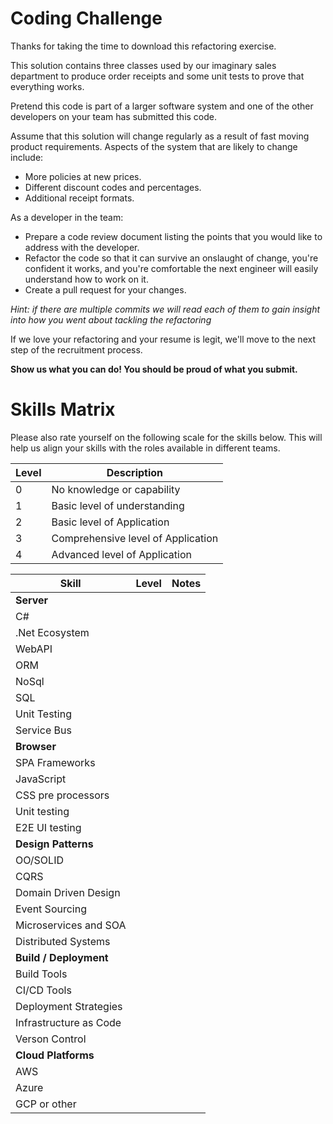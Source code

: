 # Coding Challenge

Thanks for taking the time to download this refactoring exercise. 

This solution contains three classes used by our imaginary sales department to produce order receipts and some unit tests to prove that everything works.

Pretend this code is part of a larger software system and one of the other developers on your team has submitted this code. 

Assume that this solution will change regularly as a result of fast moving product requirements. Aspects of the system that are likely to change include: 

 - More policies at new prices.
 - Different discount codes and percentages.
 - Additional receipt formats.

As a developer in the team:

- Prepare a code review document listing the points that you would like to address with the developer.
- Refactor the code so that it can survive an onslaught of change, you're confident it works, and you're comfortable the next engineer will easily understand how to work on it.
- Create a pull request for your changes.

*Hint: if there are multiple commits we will read each of them to gain insight into how you went about tackling the refactoring*

If we love your refactoring and your resume is legit, we'll move to the next step of the recruitment process.

**Show us what you can do! You should be proud of what you submit.**

# Skills Matrix

Please also rate yourself on the following scale for the skills below. This will help us align your skills with the roles available in different teams.


|Level |Description |
|--|--|
|0 |No knowledge or capability |
|1 |Basic level of understanding |
|2 |Basic level of Application |
|3 |Comprehensive level of Application |
|4 |Advanced level of Application |


|Skill |Level| Notes|
|--|--|--|
|**Server**||
| C# ||
|.Net Ecosystem ||
|WebAPI ||
|ORM ||
|NoSql ||
|SQL ||
|Unit Testing ||
|Service Bus ||
|**Browser** ||
|SPA Frameworks ||
|JavaScript ||
|CSS pre processors ||
|Unit testing ||
|E2E UI testing ||
|**Design Patterns** ||
|OO/SOLID ||
|CQRS ||
|Domain Driven Design ||
|Event Sourcing ||
|Microservices and SOA ||
|Distributed Systems ||
|**Build / Deployment**
|Build Tools ||
|CI/CD Tools ||
|Deployment Strategies ||
|Infrastructure as Code ||
|Verson Control ||
|**Cloud Platforms** ||
|AWS ||
|Azure ||
|GCP or other ||


